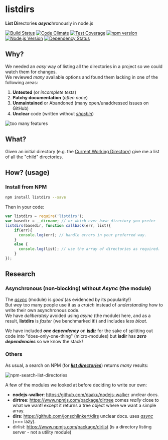 # listdirs

**List Dir**ectorie**s** ***async***hronously in node.js

[![Build Status](https://travis-ci.org/ideaq/listdirs.svg)](https://travis-ci.org/ideaq/listdirs)
[![Code Climate](https://codeclimate.com/github/ideaq/listdirs/badges/gpa.svg)](https://codeclimate.com/github/ideaq/listdirs)
[![Test Coverage](https://codeclimate.com/github/ideaq/listdirs/badges/coverage.svg)](https://codeclimate.com/github/ideaq/listdirs)
[![npm version](https://badge.fury.io/js/listdirs.svg)](http://badge.fury.io/js/listdirs)
[![Node.js Version][node-version-image]][node-version-url]
[![Dependency Status](https://david-dm.org/ideaq/listdirs.svg)](https://david-dm.org/ideaq/listdirs)

## Why?

We needed an *easy* way of listing all the directories in a project
so we could watch them for changes.  
We reviewed *many* available options and found them lacking in
one of the following areas:

1. **Untested** (or *incomplete tests*)
2. **Patchy documentation** (*often none*)
3. **Unmaintained** or Abandoned (many open/unaddressed issues on GitHub)
4. **Unclear** code (written without [*shoshin*](http://en.wikipedia.org/wiki/Shoshin))

![too many features](http://i.imgur.com/ap0tuHe.gif)


## What?

Given an initial directory (e.g. the [Current Working Directory](http://en.wikipedia.org/wiki/Working_directory)) give me a
list of all the "child" directories.

## How? (usage)

### Install from NPM

```sh
npm install listdirs --save
```

Then in your code:

```js
var listdirs = require('listdirs');
var basedir = __dirname; // or which ever base directory you prefer
listdirs(basedir, function callback(err, list){
    if(err){
      console.log(err); // handle errors in your preferred way.
    }
    else {
      console.log(list); // use the array of directories as required.
    }
});
```


## Research

### Asynchronous (non-blocking) without *Async* (the module)

The [*async*](https://github.com/caolan/async) (module) is *good*
(as evidenced by its popularity!)  
But *way* too many people use it as a *crutch* instead of *understanding*
how to write their own asynchronous code.  
We have *deliberately* avoided using *async* (the module) here,
and as a result, **listdirs** is *faster* (we benchmarked it!)
and includes *less bloat*.

We have included ***one dependency*** on
[**isdir**](https://www.npmjs.com/package/isdir)
for the sake of splitting out code into "does-only-one-thing" (micro-modules)
but **isdir** has ***zero dependencies*** so we know the stack!

### Others

As usual, a search on NPM (for [***list directories***](https://www.npmjs.com/search?q=list+directories)) returns *many* results:

![npm-search-list-directories](https://cloud.githubusercontent.com/assets/194400/6801341/ae492dd6-d21e-11e4-8b93-276e1853b8f5.png)


A few of the modules we looked at before deciding to write our own:

+ **nodejs-walker**: https://github.com/daaku/nodejs-walker unclear docs.
+ **dirtree**: https://www.npmjs.com/package/dirtree comes *really* close
to what we want! except it returns a tree object where we want a simple array.
+ **dirs**: https://github.com/jonschlinkert/dirs
unclear docs. uses [*async*](https://github.com/caolan/async) (=== lazy).
+ dirlist: https://www.npmjs.com/package/dirlist (is a directory listing
  server - not a utility module)

[node-version-image]: https://img.shields.io/node/v/listdirs.svg?style=flat
[node-version-url]: http://nodejs.org/download/
